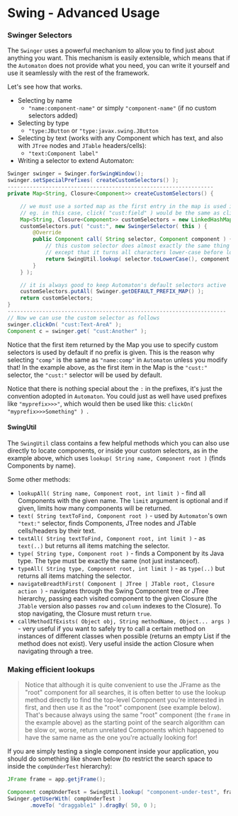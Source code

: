 # Swing - Advanced Usage


### Swinger Selectors

The `Swinger` uses a powerful mechanism to allow you to find just about anything you want.
This mechanism is easily extensible, which means that if the `Automaton` does not provide what you need, you can write it yourself and use it seamlessly with the rest of the framework.

Let's see how that works.

* Selecting by name
  * `"name:component-name"` or simply `"component-name"` (if no custom selectors added)
* Selecting by type
  * `"type:JButton` or `"type:javax.swing.JButton`
* Selecting by text (works with any Component which has text, and also with `JTree` nodes and `JTable` headers/cells):
  * `"text:Component label"`
* Writing a selector to extend Automaton:
```java
Swinger swinger = Swinger.forSwingWindow();
swinger.setSpecialPrefixes( createCustomSelectors() );
-----------------------------------------------------------------
private Map<String, Closure<Component>> createCustomSelectors() {

    // we must use a sorted map as the first entry in the map is used if no prefix is given
    // eg. in this case, click( "cust:field" ) would be the same as click( "field" )
    Map<String, Closure<Component>> customSelectors = new LinkedHashMap<String, Closure<Component>>();
    customSelectors.put( "cust:", new SwingerSelector( this ) {
        @Override
        public Component call( String selector, Component component ) {
            // this custom selector does almost exactly the same thing as Automaton's default selector
            // except that it turns all characters lower-case before looking up by name
            return SwingUtil.lookup( selector.toLowerCase(), component );
        }
    } );

    // it is always good to keep Automaton's default selectors active
    customSelectors.putAll( Swinger.getDEFAULT_PREFIX_MAP() );
    return customSelectors;
}
---------------------------------------------------------------------
// Now we can use the custom selector as follows
swinger.clickOn( "cust:Text-AreA" );
Component c = swinger.get( "cust:Another" );
```
Notice that the first item returned by the Map you use to specify custom selectors is used by default if no prefix is given. This is the reason why selecting `"comp"` is the same as `"name:comp"` in `Automaton` unless you modify that! In the example above, as the first item in the Map is the `"cust:"` selector, the `"cust:"` selector will be used by default.

Notice that there is nothing special about the `:` in the prefixes, it's just the convention adopted in `Automaton`. You could just as well have used prefixes like `"myprefix>>>"`, which would then be used like this: `clickOn( "myprefix>>>Something" ) `.

#### SwingUtil

The `SwingUtil` class contains a few helpful methods which you can also use directly to locate components, or inside your custom selectors, as in the example above, which uses `lookup( String name, Component root )` (finds Components by name).

Some other methods:

* `lookupAll( String name, Component root, int limit )` - find all Components with the given name. The `limit` argument is optional and if given, limits how many components will be returned.
* `text( String textToFind, Component root )` - used by `Automaton`'s own `"text:"` selector, finds Components, JTree nodes and JTable cells/headers by their text.
* `textAll( String textToFind, Component root, int limit )` - as `text(..)` but returns all items matching the selector.
* `type( String type, Component root )` - finds a Component by its Java type. The type must be exactly the same (not just instanceof).
* `typeAll( String type, Component root, int limit )` - as `type(..)` but returns all items matching the selector.
* `navigateBreadthFirst( Component | JTree | JTable root, Closure action )` - navigates through the Swing Component tree or JTree hierarchy, passing each visited component to the given Closure (the `JTable` version also passes `row` and `column` indexes to the Closure). To stop navigating, the Closure must return `true`.
* `callMethodIfExists( Object obj, String methodName, Object... args )` - very useful if you want to safely try to call a certain method on instances of different classes when possible (returns an empty List if the method does not exist). Very useful inside the action Closure when navigating through a tree.


### Making efficient lookups

> Notice that although it is quite convenient to use the JFrame as the "root" component for all searches,
> it is often better to use the lookup method directly to find the top-level Component you're interested in first,
> and then use it as the "root" component (see example below).
> That's because always using the same "root" component (the `frame` in the example above) as the starting point of
> the search algorithm can be slow or, worse, return unrelated Components which happened to have the same name as the
> one you're actually looking for!

If you are simply testing a single component inside your application, you should do something like shown below
(to restrict the search space to inside the `compUnderTest` hierarchy):

```java
JFrame frame = app.getjFrame();

Component compUnderTest = SwingUtil.lookup( "component-under-test", frame );
Swinger.getUserWith( compUnderTest )
       .moveTo( "draggable1" ).dragBy( 50, 0 );
```
